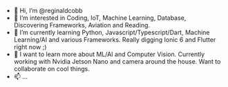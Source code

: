 - 👋 Hi, I’m @reginaldcobb
- 👀 I’m interested in Coding, IoT, Machine Learning, Database, Discovering Frameworks, Aviation and Reading. 
- 🌱 I’m currently learning Python, Javascript/Typescript/Dart, Machine Learning/AI and various Frameworks.  Really digging Ionic 6 and Flutter right now ;)
- 💞️ I want to learn more about ML/AI and Computer Vision.  Currently working with Nvidia Jetson Nano and camera around the house.  Want to collaborate on cool things.
- 📫 ...

<!---
reginaldcobb/reginaldcobb is a ✨ special ✨ repository because its `README.md` (this file) appears on your GitHub profile.
You can click the Preview link to take a look at your changes.
--->
